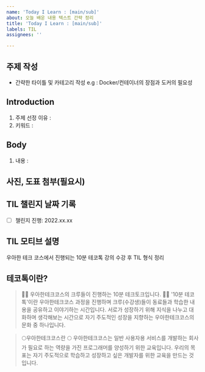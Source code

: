 ```yaml
---
name: 'Today I Learn : [main/sub]'
about: 오늘 배운 내용 텍스트 간략 정리
title: 'Today I Learn : [main/sub]'
labels: TIL
assignees: ''

---
```


## 주제 작성
- 간략한 타이틀 및 카테고리 작성 e.g : Docker/컨테이너의 장점과 도커의 필요성

## Introduction
1. 주제 선정 이유 :
1. 키워드 : 

## Body
1. 내용 :
 
## 사진, 도표 첨부(필요시)

## TIL 챌린지 날짜 기록
- [ ] 챌린지 진행: 2022.xx.xx

## TIL 모티브 설명
우아한 테크 코스에서 진행되는 10분 테코톡 강의 수강 후 TIL 형식 정리

## 테코톡이란? 
> 🙋‍♀️ 우아한테크코스의 크루들이 진행하는 10분 테크토크입니다. 🙋‍♂️ '10분 테코톡'이란  우아한테크코스 과정을 진행하며 크루(수강생)들이 동료들과 학습한 내용을 공유하고 이야기하는 시간입니다. 서로가 성장하기 위해 지식을 나누고 대화하며 생각해보는 시간으로 자기 주도적인 성장을 지향하는 우아한테크코스의 문화 중 하나입니다.

> 🌕우아한테크코스란 🌕 우아한테크코스는 일반 사용자용 서비스를 개발하는 회사가 필요로 하는 역량을 가진 프로그래머를 양성하기 위한 교육입니다. 우리의 목표는 자기 주도적으로 학습하고 성장하고 싶은 개발자를 위한 교육을 만드는 것입니다.
